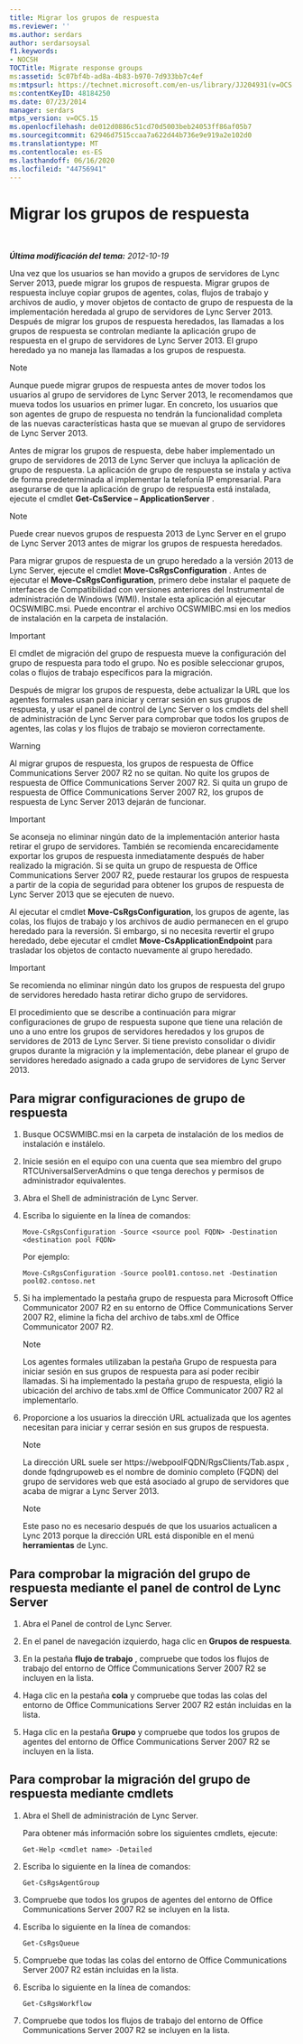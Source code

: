 ```yaml
---
title: Migrar los grupos de respuesta
ms.reviewer: ''
ms.author: serdars
author: serdarsoysal
f1.keywords:
- NOCSH
TOCTitle: Migrate response groups
ms:assetid: 5c07bf4b-ad8a-4b83-b970-7d933bb7c4ef
ms:mtpsurl: https://technet.microsoft.com/en-us/library/JJ204931(v=OCS.15)
ms:contentKeyID: 48184250
ms.date: 07/23/2014
manager: serdars
mtps_version: v=OCS.15
ms.openlocfilehash: de012d0886c51cd70d5003beb24053ff86af05b7
ms.sourcegitcommit: 62946d7515ccaa7a622d44b736e9e919a2e102d0
ms.translationtype: MT
ms.contentlocale: es-ES
ms.lasthandoff: 06/16/2020
ms.locfileid: "44756941"
---
```

<div data-xmlns="http://www.w3.org/1999/xhtml">

<div class="topic" data-xmlns="http://www.w3.org/1999/xhtml" data-msxsl="urn:schemas-microsoft-com:xslt" data-cs="https://msdn.microsoft.com/">

<div data-asp="https://msdn2.microsoft.com/asp">

# <a name="migrate-response-groups"></a>Migrar los grupos de respuesta

</div>

<div id="mainSection">

<div id="mainBody">

<span> </span>

_**Última modificación del tema:** 2012-10-19_

Una vez que los usuarios se han movido a grupos de servidores de Lync Server 2013, puede migrar los grupos de respuesta. Migrar grupos de respuesta incluye copiar grupos de agentes, colas, flujos de trabajo y archivos de audio, y mover objetos de contacto de grupo de respuesta de la implementación heredada al grupo de servidores de Lync Server 2013. Después de migrar los grupos de respuesta heredados, las llamadas a los grupos de respuesta se controlan mediante la aplicación grupo de respuesta en el grupo de servidores de Lync Server 2013. El grupo heredado ya no maneja las llamadas a los grupos de respuesta.

<div>


> [!NOTE]  
> Aunque puede migrar grupos de respuesta antes de mover todos los usuarios al grupo de servidores de Lync Server 2013, le recomendamos que mueva todos los usuarios en primer lugar. En concreto, los usuarios que son agentes de grupo de respuesta no tendrán la funcionalidad completa de las nuevas características hasta que se muevan al grupo de servidores de Lync Server 2013.



</div>

Antes de migrar los grupos de respuesta, debe haber implementado un grupo de servidores de 2013 de Lync Server que incluya la aplicación de grupo de respuesta. La aplicación de grupo de respuesta se instala y activa de forma predeterminada al implementar la telefonía IP empresarial. Para asegurarse de que la aplicación de grupo de respuesta está instalada, ejecute el cmdlet **Get-CsService – ApplicationServer** .

<div>


> [!NOTE]  
> Puede crear nuevos grupos de respuesta 2013 de Lync Server en el grupo de Lync Server 2013 antes de migrar los grupos de respuesta heredados.



</div>

Para migrar grupos de respuesta de un grupo heredado a la versión 2013 de Lync Server, ejecute el cmdlet **Move-CsRgsConfiguration** . Antes de ejecutar el **Move-CsRgsConfiguration**, primero debe instalar el paquete de interfaces de Compatibilidad con versiones anteriores del Instrumental de administración de Windows (WMI). Instale esta aplicación al ejecutar OCSWMIBC.msi. Puede encontrar el archivo OCSWMIBC.msi en los medios de instalación en la carpeta de instalación.

<div>


> [!IMPORTANT]  
> El cmdlet de migración del grupo de respuesta mueve la configuración del grupo de respuesta para todo el grupo. No es posible seleccionar grupos, colas o flujos de trabajo específicos para la migración.



</div>

Después de migrar los grupos de respuesta, debe actualizar la URL que los agentes formales usan para iniciar y cerrar sesión en sus grupos de respuesta, y usar el panel de control de Lync Server o los cmdlets del shell de administración de Lync Server para comprobar que todos los grupos de agentes, las colas y los flujos de trabajo se movieron correctamente.

<div>


> [!WARNING]  
> Al migrar grupos de respuesta, los grupos de respuesta de Office Communications Server 2007 R2 no se quitan. No quite los grupos de respuesta de Office Communications Server 2007 R2. Si quita un grupo de respuesta de Office Communications Server 2007 R2, los grupos de respuesta de Lync Server 2013 dejarán de funcionar.



</div>

<div>


> [!IMPORTANT]  
> Se aconseja no eliminar ningún dato de la implementación anterior hasta retirar el grupo de servidores. También se recomienda encarecidamente exportar los grupos de respuesta inmediatamente después de haber realizado la migración. Si se quita un grupo de respuesta de Office Communications Server 2007 R2, puede restaurar los grupos de respuesta a partir de la copia de seguridad para obtener los grupos de respuesta de Lync Server 2013 que se ejecuten de nuevo.



</div>

Al ejecutar el cmdlet **Move-CsRgsConfiguration**, los grupos de agente, las colas, los flujos de trabajo y los archivos de audio permanecen en el grupo heredado para la reversión. Si embargo, si no necesita revertir el grupo heredado, debe ejecutar el cmdlet **Move-CsApplicationEndpoint** para trasladar los objetos de contacto nuevamente al grupo heredado.

<div>


> [!IMPORTANT]  
> Se recomienda no eliminar ningún dato los grupos de respuesta del grupo de servidores heredado hasta retirar dicho grupo de servidores.



</div>

El procedimiento que se describe a continuación para migrar configuraciones de grupo de respuesta supone que tiene una relación de uno a uno entre los grupos de servidores heredados y los grupos de servidores de 2013 de Lync Server. Si tiene previsto consolidar o dividir grupos durante la migración y la implementación, debe planear el grupo de servidores heredado asignado a cada grupo de servidores de Lync Server 2013.

<div>

## <a name="to-migrate-response-group-configurations"></a>Para migrar configuraciones de grupo de respuesta

1.  Busque OCSWMIBC.msi en la carpeta de instalación de los medios de instalación e instálelo.

2.  Inicie sesión en el equipo con una cuenta que sea miembro del grupo RTCUniversalServerAdmins o que tenga derechos y permisos de administrador equivalentes.

3.  Abra el Shell de administración de Lync Server.

4.  Escriba lo siguiente en la línea de comandos:
    
        Move-CsRgsConfiguration -Source <source pool FQDN> -Destination <destination pool FQDN>
    
    Por ejemplo:
    
        Move-CsRgsConfiguration -Source pool01.contoso.net -Destination pool02.contoso.net

5.  Si ha implementado la pestaña grupo de respuesta para Microsoft Office Communicator 2007 R2 en su entorno de Office Communications Server 2007 R2, elimine la ficha del archivo de tabs.xml de Office Communicator 2007 R2.
    
    <div>
    

    > [!NOTE]  
    > Los agentes formales utilizaban la pestaña Grupo de respuesta para iniciar sesión en sus grupos de respuesta para así poder recibir llamadas. Si ha implementado la pestaña grupo de respuesta, eligió la ubicación del archivo de tabs.xml de Office Communicator 2007 R2 al implementarlo.

    
    </div>

6.  Proporcione a los usuarios la dirección URL actualizada que los agentes necesitan para iniciar y cerrar sesión en sus grupos de respuesta.
    
    <div>
    

    > [!NOTE]  
    > La dirección URL suele ser https://webpoolFQDN/RgsClients/Tab.aspx , donde fqdngrupoweb es el nombre de dominio completo (FQDN) del grupo de servidores web que está asociado al grupo de servidores que acaba de migrar a Lync Server 2013.

    
    </div>
    
    <div>
    

    > [!NOTE]  
    > Este paso no es necesario después de que los usuarios actualicen a Lync 2013 porque la dirección URL está disponible en el menú <STRONG>herramientas</STRONG> de Lync.

    
    </div>

</div>

<div>

## <a name="to-verify-response-group-migration-by-using-lync-server-control-panel"></a>Para comprobar la migración del grupo de respuesta mediante el panel de control de Lync Server

1.  Abra el Panel de control de Lync Server.

2.  En el panel de navegación izquierdo, haga clic en **Grupos de respuesta**.

3.  En la pestaña **flujo de trabajo** , compruebe que todos los flujos de trabajo del entorno de Office Communications Server 2007 R2 se incluyen en la lista.

4.  Haga clic en la pestaña **cola** y compruebe que todas las colas del entorno de Office Communications Server 2007 R2 están incluidas en la lista.

5.  Haga clic en la pestaña **Grupo** y compruebe que todos los grupos de agentes del entorno de Office Communications Server 2007 R2 se incluyen en la lista.

</div>

<div>

## <a name="to-verify-response-group-migration-by-using-cmdlets"></a>Para comprobar la migración del grupo de respuesta mediante cmdlets

1.  Abra el Shell de administración de Lync Server.
    
    Para obtener más información sobre los siguientes cmdlets, ejecute:
    
        Get-Help <cmdlet name> -Detailed

2.  Escriba lo siguiente en la línea de comandos:
    
        Get-CsRgsAgentGroup

3.  Compruebe que todos los grupos de agentes del entorno de Office Communications Server 2007 R2 se incluyen en la lista.

4.  Escriba lo siguiente en la línea de comandos:
    
        Get-CsRgsQueue

5.  Compruebe que todas las colas del entorno de Office Communications Server 2007 R2 están incluidas en la lista.

6.  Escriba lo siguiente en la línea de comandos:
    
        Get-CsRgsWorkflow

7.  Compruebe que todos los flujos de trabajo del entorno de Office Communications Server 2007 R2 se incluyen en la lista.

</div>

</div>

<span> </span>

</div>

</div>

</div>

